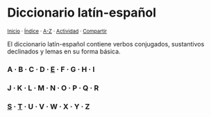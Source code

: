 # Diccionario latín-español
<sup>[Inicio](../index.md) · [Índice](../indices/diccionarios.md) · [A-Z](../indices/alfabetico.md) · [Actividad](../indices/actividad.md) · [Compartir](https://x.com/intent/tweet?text=%C3%8Dndice%20alfab%C3%A9tico%20de%20todas%20las%20entradas%20del%20Diccionario%20lat%C3%ADn-espa%C3%B1ol.%0A%E2%86%92%20https%3A%2F%2Fjucardus.github.io%2Findices%2Flatin-espanol.html%0A%0A%23ltn_espnl_jucardus%20%23indcs_jucardus%0A%40jucardus)</sup>

El diccionario latín-español contiene verbos conjugados, sustantivos declinados y lemas en su forma básica.

### A · B · C · D · [E](../indices/latin-espanol-e.md) · F · G · H · I
### J · K · L · M · N · O · P · Q · R
### [S](../indices/latin-espanol-s.md) · [T](../indices/latin-espanol-t.md) · U · V · W · X · Y · Z
